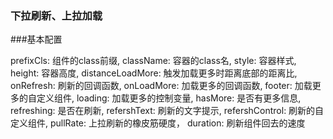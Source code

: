 ### 下拉刷新、上拉加载

###基本配置

prefixCls: 组件的class前缀,
className: 容器的class名,
style: 容器样式,
height: 容器高度,
distanceLoadMore: 触发加载更多时距离底部的距离比,
onRefresh: 刷新的回调函数,
onLoadMore: 加载更多的回调函数,
footer: 加载更多的自定义组件,
loading: 加载更多的控制变量,
hasMore: 是否有更多信息,
refreshing: 是否在刷新,
refershText: 刷新的文字提示,
refershControl: 刷新的自定义组件,
pullRate: 上拉刷新的橡皮筋硬度，
duration: 刷新组件回去的速度
